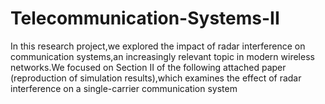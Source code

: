 # Telecommunication-Systems-II
In this research project,we explored the impact of radar interference on communication systems,an increasingly relevant topic in modern wireless networks.We focused on Section II of the following attached paper (reproduction of simulation results),which examines the effect of radar interference on a single-carrier communication system
